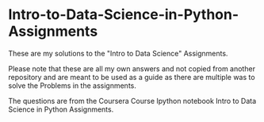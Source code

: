 # Intro-to-Data-Science-in-Python-Assignments
These are my solutions to the "Intro to Data Science" Assignments.

Please note that these are all my own answers and not copied from another repository and are meant to be used as a guide as there are multiple was to solve the Problems in the assignments.

The questions are from the Coursera Course Ipython notebook Intro to Data Science in Python Assignments.


